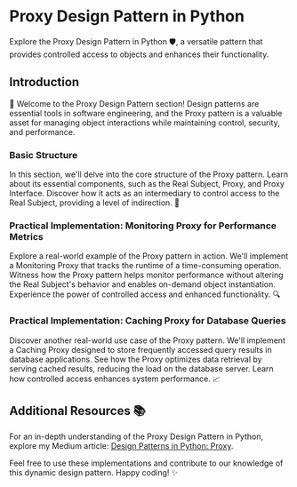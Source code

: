 # Proxy Design Pattern in Python

Explore the Proxy Design Pattern in Python 🛡️, a versatile pattern that provides controlled access to objects and enhances their functionality.

## Introduction

👋 Welcome to the Proxy Design Pattern section! Design patterns are essential tools in software engineering, and the Proxy pattern is a valuable asset for managing object interactions while maintaining control, security, and performance.

### Basic Structure

In this section, we'll delve into the core structure of the Proxy pattern. Learn about its essential components, such as the Real Subject, Proxy, and Proxy Interface. Discover how it acts as an intermediary to control access to the Real Subject, providing a level of indirection. 🚀

### Practical Implementation: Monitoring Proxy for Performance Metrics

Explore a real-world example of the Proxy pattern in action. We'll implement a Monitoring Proxy that tracks the runtime of a time-consuming operation. Witness how the Proxy pattern helps monitor performance without altering the Real Subject's behavior and enables on-demand object instantiation. Experience the power of controlled access and enhanced functionality. 🔍

### Practical Implementation: Caching Proxy for Database Queries

Discover another real-world use case of the Proxy pattern. We'll implement a Caching Proxy designed to store frequently accessed query results in database applications. See how the Proxy optimizes data retrieval by serving cached results, reducing the load on the database server. Learn how controlled access enhances system performance. 📈

## Additional Resources 📚

For an in-depth understanding of the Proxy Design Pattern in Python, explore my Medium article: [Design Patterns in Python: Proxy](https://medium.com/@amirm.lavasani/design-patterns-in-python-proxy-bd04fedbe83d).

Feel free to use these implementations and contribute to our knowledge of this dynamic design pattern. Happy coding! ✨
